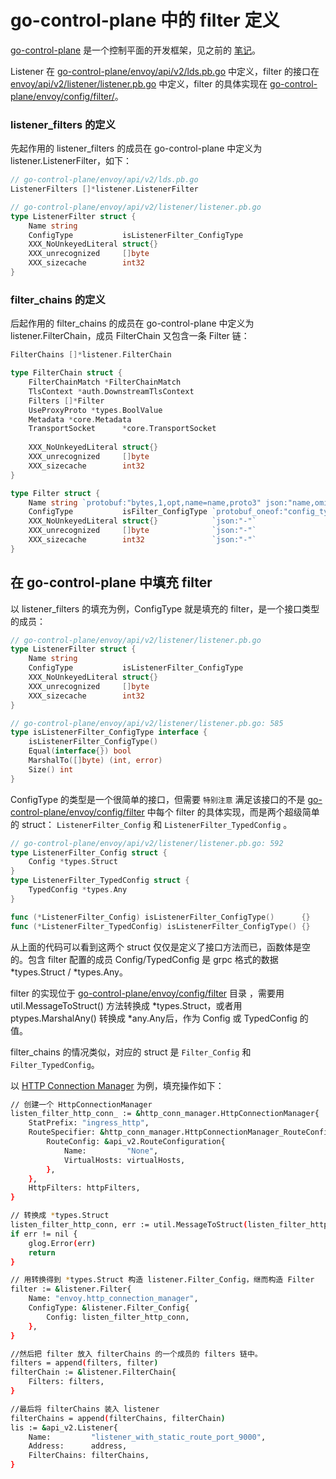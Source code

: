 # go-control-plane 中的 filter 定义

[go-control-plane][7] 是一个控制平面的开发框架，见之前的 [笔记][7]。

Listener 在 [go-control-plane/envoy/api/v2/lds.pb.go][8] 中定义，filter 的接口在 [envoy/api/v2/listener/listener.pb.go][9] 中定义，filter 的具体实现在 [go-control-plane/envoy/config/filter/][10]。

### listener_filters 的定义

先起作用的 listener_filters 的成员在 go-control-plane 中定义为 listener.ListenerFilter，如下：

```go
// go-control-plane/envoy/api/v2/lds.pb.go
ListenerFilters []*listener.ListenerFilter 

// go-control-plane/envoy/api/v2/listener/listener.pb.go
type ListenerFilter struct {
    Name string 
    ConfigType           isListenerFilter_ConfigType 
    XXX_NoUnkeyedLiteral struct{}                    
    XXX_unrecognized     []byte                      
    XXX_sizecache        int32                       
}
```

### filter_chains 的定义

后起作用的 filter_chains 的成员在 go-control-plane 中定义为 listener.FilterChain，成员 FilterChain 又包含一条 Filter 链：

```go
FilterChains []*listener.FilterChain 

type FilterChain struct {
    FilterChainMatch *FilterChainMatch 
    TlsContext *auth.DownstreamTlsContext 
    Filters []*Filter 
    UseProxyProto *types.BoolValue 
    Metadata *core.Metadata 
    TransportSocket      *core.TransportSocket 
    
    XXX_NoUnkeyedLiteral struct{}              
    XXX_unrecognized     []byte                
    XXX_sizecache        int32                 
}

type Filter struct {
    Name string `protobuf:"bytes,1,opt,name=name,proto3" json:"name,omitempty"`
    ConfigType           isFilter_ConfigType `protobuf_oneof:"config_type"`
    XXX_NoUnkeyedLiteral struct{}            `json:"-"`
    XXX_unrecognized     []byte              `json:"-"`
    XXX_sizecache        int32               `json:"-"`
}

```

## 在 go-control-plane 中填充 filter

以 listener_filters 的填充为例，ConfigType 就是填充的 filter，是一个接口类型的成员：

```go
// go-control-plane/envoy/api/v2/listener/listener.pb.go
type ListenerFilter struct {
    Name string 
    ConfigType           isListenerFilter_ConfigType 
    XXX_NoUnkeyedLiteral struct{}                    
    XXX_unrecognized     []byte                      
    XXX_sizecache        int32                       
}

// go-control-plane/envoy/api/v2/listener/listener.pb.go: 585
type isListenerFilter_ConfigType interface {
    isListenerFilter_ConfigType()
    Equal(interface{}) bool
    MarshalTo([]byte) (int, error)
    Size() int
}
```

ConfigType 的类型是一个很简单的接口，但需要 `特别注意` 满足该接口的不是 [go-control-plane/envoy/config/filter][10] 中每个 filter 的具体实现，而是两个超级简单的 struct： `ListenerFilter_Config` 和 `ListenerFilter_TypedConfig` 。

```go
// go-control-plane/envoy/api/v2/listener/listener.pb.go: 592
type ListenerFilter_Config struct {
    Config *types.Struct 
}
type ListenerFilter_TypedConfig struct {
    TypedConfig *types.Any
}

func (*ListenerFilter_Config) isListenerFilter_ConfigType()      {}
func (*ListenerFilter_TypedConfig) isListenerFilter_ConfigType() {}
```

从上面的代码可以看到这两个 struct 仅仅是定义了接口方法而已，函数体是空的。包含 filter 配置的成员 Config/TypedConfig 是 grpc 格式的数据 *types.Struct / *types.Any。

filter 的实现位于 [go-control-plane/envoy/config/filter][10] 目录 ，需要用 util.MessageToStruct() 方法转换成 *types.Struct，或者用 ptypes.MarshalAny() 转换成 *any.Any后，作为 Config 或 TypedConfig 的值。

filter_chains 的情况类似，对应的 struct 是 `Filter_Config` 和 `Filter_TypedConfig`。

以 [HTTP Connection Manager][2] 为例，填充操作如下：

```sh
// 创建一个 HttpConnectionManager
listen_filter_http_conn_ := &http_conn_manager.HttpConnectionManager{
    StatPrefix: "ingress_http",
    RouteSpecifier: &http_conn_manager.HttpConnectionManager_RouteConfig{
        RouteConfig: &api_v2.RouteConfiguration{
            Name:         "None",
            VirtualHosts: virtualHosts,
        },
    },
    HttpFilters: httpFilters,
}

// 转换成 *types.Struct
listen_filter_http_conn, err := util.MessageToStruct(listen_filter_http_conn_)
if err != nil {
    glog.Error(err)
    return
}

// 用转换得到 *types.Struct 构造 listener.Filter_Config，继而构造 Filter
filter := &listener.Filter{
    Name: "envoy.http_connection_manager",
    ConfigType: &listener.Filter_Config{
        Config: listen_filter_http_conn,
    },
}

//然后把 filter 放入 filterChains 的一个成员的 filters 链中。
filters = append(filters, filter)
filterChain := &listener.FilterChain{
    Filters: filters,
}

//最后将 filterChains 装入 listener
filterChains = append(filterChains, filterChain)
lis := &api_v2.Listener{
    Name:         "listener_with_static_route_port_9000",
    Address:      address,
    FilterChains: filterChains,
}
```

[1]: https://www.envoyproxy.io/docs/envoy/latest/api-v2/listeners/listeners "Listeners"
[2]: https://www.envoyproxy.io/docs/envoy/latest/api-v2/config/filter/network/http_connection_manager/v2/http_connection_manager.proto#envoy-api-msg-config-filter-network-http-connection-manager-v2-httpconnectionmanager  "HTTP Connection Manager"
[3]: https://www.envoyproxy.io/docs/envoy/latest/api-v2/api/v2/core/address.proto#envoy-api-msg-core-address "core.Address"
[4]: https://www.envoyproxy.io/docs/envoy/latest/api-v2/api/v2/listener/listener.proto#envoy-api-msg-listener-filterchain "listener.FilterChain"
[5]: https://www.envoyproxy.io/docs/envoy/latest/api-v2/api/v2/listener/listener.proto#envoy-api-msg-listener-listenerfilter  "listener.ListenerFilter"
[6]: https://www.envoyproxy.io/docs/envoy/latest/api-v2/config/config#  "Extensions"
[7]: https://www.lijiaocn.com/%E9%A1%B9%E7%9B%AE/2018/12/29/envoy-07-features-2-dynamic-discovery.html#go-control-plane "go-control-plane"
[8]: https://github.com/envoyproxy/go-control-plane/blob/v0.8.4/envoy/api/v2/lds.pb.go "go-control-plane/envoy/api/v2/lds.pb.go"
[9]: https://github.com/envoyproxy/go-control-plane/blob/v0.8.4/envoy/api/v2/listener/listener.pb.go "envoy/api/v2/listener/listener.pb.go"
[10]: https://github.com/envoyproxy/go-control-plane/tree/v0.8.4/envoy/config/filter "go-control-plane/envoy/config/filter/"
[11]: https://www.envoyproxy.io/docs/envoy/latest/api-v2/config/filter/filter "Filters"
[12]: https://www.envoyproxy.io/docs/envoy/latest/api-v2/config/config#  "Extensions"
[13]: https://www.envoyproxy.io/docs/envoy/latest/configuration/configuration  "Configuration reference"
